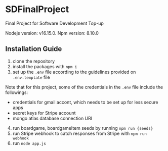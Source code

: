 # SDFinalProject
Final Project for Software Development Top-up

Nodejs version: v16.15.0.
Npm version: 8.10.0

## Installation Guide
1. clone the repository
2. install the packages with `npm i`
3. set up the `.env` file according to the guidelines provided on `.env.template` file

Note that for this project, some of the credentials in the `.env` file include the followings:
- credentials for gmail accont, which needs to be set up for less secure apps
- secret keys for Stripe account
- mongo atlas database connection URI

4. run boardgame, boardgameItem seeds by running `npm run {seeds}`
5. run Stripe webhook to catch responses from Stripe with `npm run webhook`
6. run `node app.js`